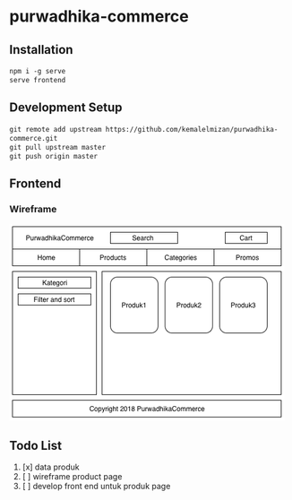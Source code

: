 # purwadhika-commerce

## Installation
```
npm i -g serve
serve frontend
```

## Development Setup
```
git remote add upstream https://github.com/kemalelmizan/purwadhika-commerce.git
git pull upstream master
git push origin master
```

## Frontend

### Wireframe
[![Wireframe](./docs/wireframe1.png)](./docs/wireframe1.png)

## Todo List

1. [x] data produk
1. [ ] wireframe product page
1. [ ] develop front end untuk produk page